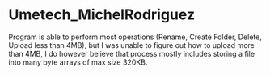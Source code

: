 # Umetech_MichelRodriguez
Program is able to perform most operations (Rename, Create Folder, Delete, Upload less than 4MB), but I was unable to figure out how to upload more than 4MB, I do however believe that process mostly includes storing a file into many byte arrays of max size 320KB.
